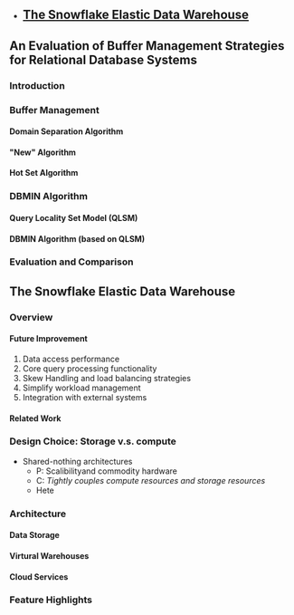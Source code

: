 <!-- GFM-TOC -->
* [The Snowflake Elastic Data Warehouse](#The-Snowflake-Elastic-Data-Warehouse)
     - 
<!-- GFM-TOC -->
## An Evaluation of Buffer Management Strategies for Relational Database Systems
### Introduction
### Buffer Management
#### Domain Separation Algorithm
#### "New" Algorithm
#### Hot Set Algorithm
### DBMIN Algorithm
#### Query Locality Set Model (QLSM)
#### DBMIN Algorithm (based on QLSM)
### Evaluation and Comparison



## The Snowflake Elastic Data Warehouse
### Overview
#### Future Improvement
1. Data access performance
2. Core query processing functionality
3. Skew Handling and load balancing strategies
4. Simplify workload management
5. Integration with external systems
#### Related Work
### Design Choice: Storage v.s. compute
- Shared-nothing architectures 
    - P: Scalibilityand commodity hardware
    - C: *Tightly couples compute resources and storage resources*
    - Hete
### Architecture
#### Data Storage
#### Virtural Warehouses
#### Cloud Services
### Feature Highlights
